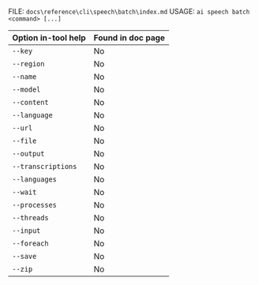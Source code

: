 ﻿FILE: `docs\reference\cli\speech\batch\index.md`
USAGE: `ai speech batch <command> [...]`

| Option in-tool help | Found in doc page |
|---------------------|------------------|
| `--key` | No |
| `--region` | No |
| `--name` | No |
| `--model` | No |
| `--content` | No |
| `--language` | No |
| `--url` | No |
| `--file` | No |
| `--output` | No |
| `--transcriptions` | No |
| `--languages` | No |
| `--wait` | No |
| `--processes` | No |
| `--threads` | No |
| `--input` | No |
| `--foreach` | No |
| `--save` | No |
| `--zip` | No |
